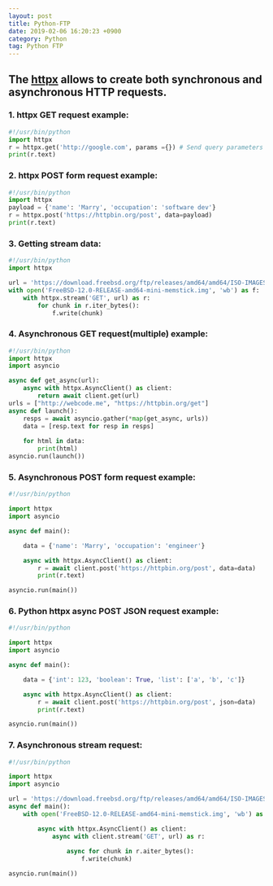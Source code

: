 ```yaml
---
layout: post 
title: Python-FTP
date: 2019-02-06 16:20:23 +0900 
category: Python 
tag: Python FTP 
---
```


## The [httpx](https://pypi.org/project/httpx/) allows to create both synchronous and asynchronous HTTP requests.


### 1. httpx GET request example:
```python
#!/usr/bin/python
import httpx 
r = httpx.get('http://google.com', params ={}) # Send query parameters as params dict if need
print(r.text)

```

### 2. httpx POST form request example: 
```python
#!/usr/bin/python
import httpx 
payload = {'name': 'Marry', 'occupation': 'software dev'}
r = httpx.post('https://httpbin.org/post', data=payload)
print(r.text)
```

### 3. Getting stream data:
```python
#!/usr/bin/python
import httpx

url = 'https://download.freebsd.org/ftp/releases/amd64/amd64/ISO-IMAGES/12.0/FreeBSD-12.0-RELEASE-amd64-mini-memstick.img'
with open('FreeBSD-12.0-RELEASE-amd64-mini-memstick.img', 'wb') as f:
    with httpx.stream('GET', url) as r:
        for chunk in r.iter_bytes():
            f.write(chunk)
```
### 4. Asynchronous GET request(multiple) example:
```python
#!/usr/bin/python
import httpx
import asyncio

async def get_async(url):
    async with httpx.AsyncClient() as client:
        return await client.get(url)
urls = ["http://webcode.me", "https://httpbin.org/get"]
async def launch():
    resps = await asyncio.gather(*map(get_async, urls))
    data = [resp.text for resp in resps]
    
    for html in data:
        print(html)
asyncio.run(launch())
```

### 5.  Asynchronous POST form request example:
```python
#!/usr/bin/python

import httpx
import asyncio

async def main():

    data = {'name': 'Marry', 'occupation': 'engineer'}

    async with httpx.AsyncClient() as client:
        r = await client.post('https://httpbin.org/post', data=data)
        print(r.text)

asyncio.run(main())

```
### 6. Python httpx async POST JSON request example:
```python
#!/usr/bin/python

import httpx
import asyncio

async def main():

    data = {'int': 123, 'boolean': True, 'list': ['a', 'b', 'c']}

    async with httpx.AsyncClient() as client:
        r = await client.post('https://httpbin.org/post', json=data)
        print(r.text)

asyncio.run(main())
```

### 7. Asynchronous stream request:
```python
#!/usr/bin/python

import httpx
import asyncio

url = 'https://download.freebsd.org/ftp/releases/amd64/amd64/ISO-IMAGES/12.0/FreeBSD-12.0-RELEASE-amd64-mini-memstick.img'
async def main():
    with open('FreeBSD-12.0-RELEASE-amd64-mini-memstick.img', 'wb') as f:

        async with httpx.AsyncClient() as client:
            async with client.stream('GET', url) as r:
                
                async for chunk in r.aiter_bytes():
                    f.write(chunk)

asyncio.run(main())
```

